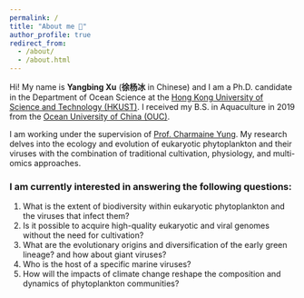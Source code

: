 ```yaml
---
permalink: /
title: "About me 🌊"
author_profile: true
redirect_from: 
  - /about/
  - /about.html
---
```


Hi! My name is **Yangbing Xu** (**徐杨冰** in Chinese) and I am a Ph.D. candidate in the Department of Ocean Science at the [Hong Kong University of Science and Technology (HKUST)](https://hkust.edu.hk/). I received my B.S. in Aquaculture in 2019 from the [Ocean University of China (OUC)](https://www.ouc.edu.cn/).

I am working under the supervision of [Prof. Charmaine Yung](https://www.charmaineyung.com/). My research delves into the ecology and evolution of eukaryotic phytoplankton and their viruses with the combination of traditional cultivation, physiology, and multi-omics approaches.

### I am currently interested in answering the following questions: 
1. What is the extent of biodiversity within eukaryotic phytoplankton and the viruses that infect them? 
2. Is it possible to acquire high-quality eukaryotic and viral genomes without the need for cultivation?
3. What are the evolutionary origins and diversification of the early green lineage? and how about giant viruses?
4. Who is the host of a specific marine viruses?
5. How will the impacts of climate change reshape the composition and dynamics of phytoplankton communities?

